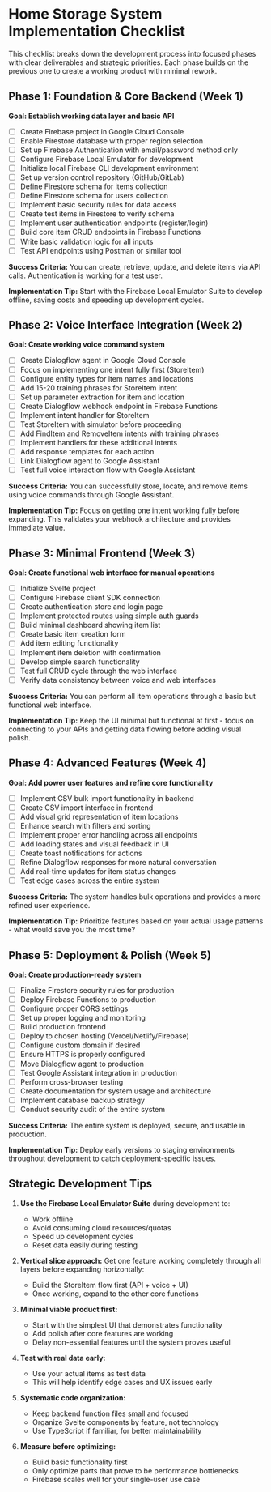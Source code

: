 # Home Storage System Implementation Checklist

This checklist breaks down the development process into focused phases with clear deliverables and strategic priorities. Each phase builds on the previous one to create a working product with minimal rework.

## Phase 1: Foundation & Core Backend (Week 1)

**Goal: Establish working data layer and basic API**

- [ ] Create Firebase project in Google Cloud Console
- [ ] Enable Firestore database with proper region selection
- [ ] Set up Firebase Authentication with email/password method only
- [ ] Configure Firebase Local Emulator for development
- [ ] Initialize local Firebase CLI development environment
- [ ] Set up version control repository (GitHub/GitLab)
- [ ] Define Firestore schema for items collection
- [ ] Define Firestore schema for users collection
- [ ] Implement basic security rules for data access
- [ ] Create test items in Firestore to verify schema
- [ ] Implement user authentication endpoints (register/login)
- [ ] Build core item CRUD endpoints in Firebase Functions
- [ ] Write basic validation logic for all inputs
- [ ] Test API endpoints using Postman or similar tool

**Success Criteria:** You can create, retrieve, update, and delete items via API calls. Authentication is working for a test user.

**Implementation Tip:** Start with the Firebase Local Emulator Suite to develop offline, saving costs and speeding up development cycles.

## Phase 2: Voice Interface Integration (Week 2)

**Goal: Create working voice command system**

- [ ] Create Dialogflow agent in Google Cloud Console
- [ ] Focus on implementing one intent fully first (StoreItem)
- [ ] Configure entity types for item names and locations
- [ ] Add 15-20 training phrases for StoreItem intent
- [ ] Set up parameter extraction for item and location
- [ ] Create Dialogflow webhook endpoint in Firebase Functions
- [ ] Implement intent handler for StoreItem
- [ ] Test StoreItem with simulator before proceeding
- [ ] Add FindItem and RemoveItem intents with training phrases
- [ ] Implement handlers for these additional intents
- [ ] Add response templates for each action
- [ ] Link Dialogflow agent to Google Assistant
- [ ] Test full voice interaction flow with Google Assistant

**Success Criteria:** You can successfully store, locate, and remove items using voice commands through Google Assistant.

**Implementation Tip:** Focus on getting one intent working fully before expanding. This validates your webhook architecture and provides immediate value.

## Phase 3: Minimal Frontend (Week 3)

**Goal: Create functional web interface for manual operations**

- [ ] Initialize Svelte project
- [ ] Configure Firebase client SDK connection
- [ ] Create authentication store and login page
- [ ] Implement protected routes using simple auth guards
- [ ] Build minimal dashboard showing item list
- [ ] Create basic item creation form
- [ ] Add item editing functionality
- [ ] Implement item deletion with confirmation
- [ ] Develop simple search functionality
- [ ] Test full CRUD cycle through the web interface
- [ ] Verify data consistency between voice and web interfaces

**Success Criteria:** You can perform all item operations through a basic but functional web interface.

**Implementation Tip:** Keep the UI minimal but functional at first - focus on connecting to your APIs and getting data flowing before adding visual polish.

## Phase 4: Advanced Features (Week 4)

**Goal: Add power user features and refine core functionality**

- [ ] Implement CSV bulk import functionality in backend
- [ ] Create CSV import interface in frontend
- [ ] Add visual grid representation of item locations
- [ ] Enhance search with filters and sorting
- [ ] Implement proper error handling across all endpoints
- [ ] Add loading states and visual feedback in UI
- [ ] Create toast notifications for actions
- [ ] Refine Dialogflow responses for more natural conversation
- [ ] Add real-time updates for item status changes
- [ ] Test edge cases across the entire system

**Success Criteria:** The system handles bulk operations and provides a more refined user experience.

**Implementation Tip:** Prioritize features based on your actual usage patterns - what would save you the most time?

## Phase 5: Deployment & Polish (Week 5)

**Goal: Create production-ready system**

- [ ] Finalize Firestore security rules for production
- [ ] Deploy Firebase Functions to production
- [ ] Configure proper CORS settings
- [ ] Set up proper logging and monitoring
- [ ] Build production frontend
- [ ] Deploy to chosen hosting (Vercel/Netlify/Firebase)
- [ ] Configure custom domain if desired
- [ ] Ensure HTTPS is properly configured
- [ ] Move Dialogflow agent to production
- [ ] Test Google Assistant integration in production
- [ ] Perform cross-browser testing
- [ ] Create documentation for system usage and architecture
- [ ] Implement database backup strategy
- [ ] Conduct security audit of the entire system

**Success Criteria:** The entire system is deployed, secure, and usable in production.

**Implementation Tip:** Deploy early versions to staging environments throughout development to catch deployment-specific issues.

## Strategic Development Tips

1. **Use the Firebase Local Emulator Suite** during development to:
   - Work offline
   - Avoid consuming cloud resources/quotas 
   - Speed up development cycles
   - Reset data easily during testing

2. **Vertical slice approach:** Get one feature working completely through all layers before expanding horizontally:
   - Build the StoreItem flow first (API + voice + UI)
   - Once working, expand to the other core functions

3. **Minimal viable product first:**
   - Start with the simplest UI that demonstrates functionality
   - Add polish after core features are working
   - Delay non-essential features until the system proves useful

4. **Test with real data early:**
   - Use your actual items as test data
   - This will help identify edge cases and UX issues early

5. **Systematic code organization:**
   - Keep backend function files small and focused
   - Organize Svelte components by feature, not technology
   - Use TypeScript if familiar, for better maintainability

6. **Measure before optimizing:**
   - Build basic functionality first
   - Only optimize parts that prove to be performance bottlenecks
   - Firebase scales well for your single-user use case
